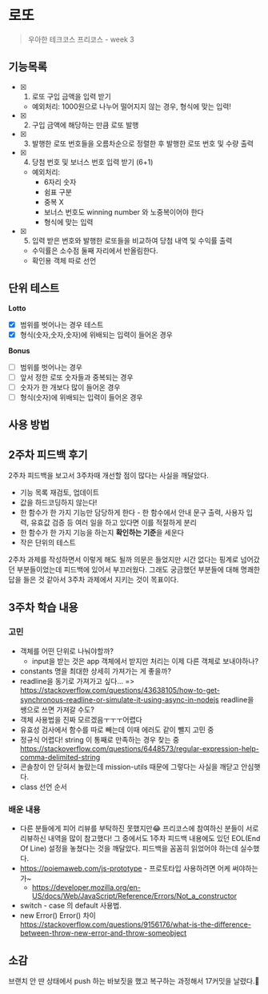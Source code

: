 # 로또

> 우아한 테크코스 프리코스 - week 3

## 기능목록

- [x] 1. 로또 구입 금액을 입력 받기
  - 예외처리: 1000원으로 나누어 떨어지지 않는 경우, 형식에 맞는 입력!
- [x] 2. 구입 금액에 해당하는 만큼 로또 발행
- [x] 3. 발행한 로또 번호들을 오름차순으로 정렬한 후 발행한 로또 번호 및 수량 출력
- [x] 4. 당첨 번호 및 보너스 번호 입력 받기 (6+1)
  - 예외처리:
    - 6자리 숫자
    - 쉼표 구분
    - 중복 X
    - 보너스 번호도 winning number 와 노중복이어야 한다
    - 형식에 맞는 입력
- [x] 5. 입력 받은 번호와 발행한 로또들을 비교하여 당첨 내역 및 수익률 출력
  - 수익률은 소수점 둘째 자리에서 반올림한다.
  - 확인용 객체 따로 선언

## 단위 테스트

**Lotto**

- [x] 범위를 벗어나는 경우 테스트
- [x] 형식(숫자,숫자,숫자)에 위배되는 입력이 들어온 경우

**Bonus**

- [ ] 범위를 벗어나는 경우
- [ ] 앞서 정한 로또 숫자들과 중복되는 경우
- [ ] 숫자가 한 개보다 많이 들어온 경우
- [ ] 형식(숫자)에 위배되는 입력이 들어온 경우

## 사용 방법

## 2주차 피드백 후기

2주차 피드백을 보고서 3주차때 개선할 점이 많다는 사실을 깨달았다.

- 기능 목록 재검토, 업데이트
- 값을 하드코딩하지 않는다!
- 한 함수가 한 가지 기능만 담당하게 한다 - 한 함수에서 안내 문구 출력, 사용자 입력, 유효값 검증 등 여러 일을 하고 있다면 이를 적절하게 분리
- 한 함수가 한 가지 기능을 하는지 **확인하는 기준**을 세운다
- 작은 단위의 테스트

2주차 과제를 작성하면서 이렇게 해도 될까 의문은 들었지만 시간 없다는 핑계로 넘어갔던 부분들이었는데 피드백에 있어서 부끄러웠다. 그래도 궁금했던 부분들에 대해 명쾌한 답을 들은 것 같아서 3주차 과제에서 지키는 것이 목표이다.

## 3주차 학습 내용

### 고민

- 객체를 어떤 단위로 나눠야할까?
  - input을 받는 것은 app 객체에서 받지만 처리는 이제 다른 객체로 보내야하나?
- constants 명을 최대한 상세히 가져가는 게 좋을까?
- readline을 동기로 가져가고 싶다... => https://stackoverflow.com/questions/43638105/how-to-get-synchronous-readline-or-simulate-it-using-async-in-nodejs readline을 쌩으로 쓰면 가져갈 수도?
- 객체 사용법을 진짜 모르겠음ㅜㅜㅜ어렵다
- 유효성 검사에서 함수를 따로 빼는데 이때 에러도 같이 뺄지 고민 중
- 정규식 어렵다! string 이 통째로 만족하는 경우 찾는 중
  https://stackoverflow.com/questions/6448573/regular-expression-help-comma-delimited-string
- 콘솔창이 안 닫혀서 놀랐는데 mission-utils 때문에 그렇다는 사실을 깨닫고 안심햇다.
- class 선언 순서

### 배운 내용

- 다른 분들에게 피어 리뷰를 부탁하진 못했지만😂 프리코스에 참여하신 분들이 서로 리뷰하신 내역을 많이 참고했다! 그 중에서도 1주차 피드백 내용에도 있던 EOL(End Of Line) 설정을 놓쳤다는 것을 깨달았다. 피드백을 꼼꼼히 읽었어야 하는데 실수했다.
- https://poiemaweb.com/js-prototype - 프로토타입 사용하려면 어케 써야하는가~
  - https://developer.mozilla.org/en-US/docs/Web/JavaScript/Reference/Errors/Not_a_constructor
- switch - case 의 default 사용법.
- new Error() Error() 차이 https://stackoverflow.com/questions/9156176/what-is-the-difference-between-throw-new-error-and-throw-someobject

## 소감

브랜치 안 딴 상태에서 push 하는 바보짓을 했고 복구하는 과정해서 17커밋을 날렸다.🫠
